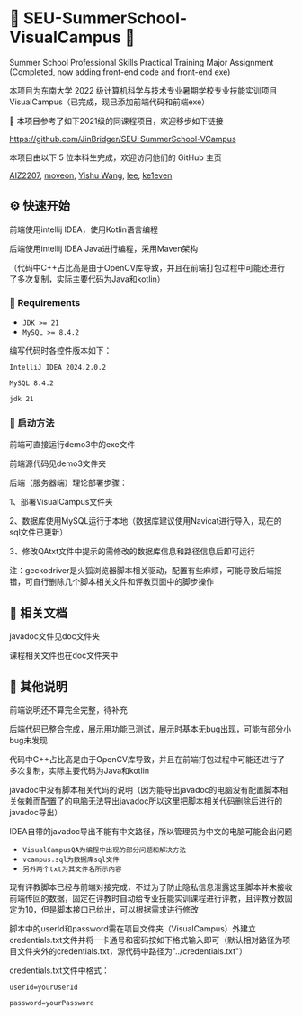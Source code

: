 # 🏫 SEU-SummerSchool-VisualCampus 🏫
Summer School Professional Skills Practical Training Major Assignment (Completed, now adding front-end code and front-end exe)

本项目为东南大学 2022 级计算机科学与技术专业暑期学校专业技能实训项目VisualCampus（已完成，现已添加前端代码和前端exe）

🔮 本项目参考了如下2021级的同课程项目，欢迎移步如下链接

https://github.com/JinBridger/SEU-SummerSchool-VCampus

本项目由以下 5 位本科生完成，欢迎访问他们的 GitHub 主页

[AIZ2207](https://github.com/AIZ2201),
[moveon](https://github.com/hxk77882),
[Yishu Wang](https://github.com/seuwestbrrook),
[lee](https://github.com/leee040606),
[ke1even](https://github.com/ke1even)

## ⚙️ 快速开始

前端使用intellij IDEA，使用Kotlin语言编程

后端使用intellij IDEA Java进行编程，采用Maven架构

（代码中C++占比高是由于OpenCV库导致，并且在前端打包过程中可能还进行了多次复制，实际主要代码为Java和kotlin）

### 🔑 Requirements

- `JDK >= 21`
- `MySQL >= 8.4.2`

编写代码时各控件版本如下：

	IntelliJ IDEA 2024.2.0.2
 
	MySQL 8.4.2
 
	jdk 21

### 🔌 启动方法

前端可直接运行demo3中的exe文件

前端源代码见demo3文件夹

后端（服务器端）理论部署步骤：

1、部署VisualCampus文件夹

2、数据库使用MySQL运行于本地（数据库建议使用Navicat进行导入，现在的sql文件已更新）

3、修改QAtxt文件中提示的需修改的数据库信息和路径信息后即可运行

注：geckodriver是火狐浏览器脚本相关驱动，配置有些麻烦，可能导致后端报错，可自行删除几个脚本相关文件和评教页面中的脚步操作

## 📑 相关文档

javadoc文件见doc文件夹

课程相关文件也在doc文件夹中

## 📌 其他说明

前端说明还不算完全完整，待补充

后端代码已整合完成，展示用功能已测试，展示时基本无bug出现，可能有部分小bug未发现

代码中C++占比高是由于OpenCV库导致，并且在前端打包过程中可能还进行了多次复制，实际主要代码为Java和kotlin

javadoc中没有脚本相关代码的说明（因为能导出javadoc的电脑没有配置脚本相关依赖而配置了的电脑无法导出javadoc所以这里把脚本相关代码删除后进行的javadoc导出）

IDEA自带的javadoc导出不能有中文路径，所以管理员为中文的电脑可能会出问题

- `VisualCampusQA为编程中出现的部分问题和解决方法`
- `vcampus.sql为数据库sql文件`
- `另外两个txt为其文件名所示内容`

现有评教脚本已经与前端对接完成，不过为了防止隐私信息泄露这里脚本并未接收前端传回的数据，固定在评教时自动给专业技能实训课程进行评教，且评教分数固定为10，但是脚本接口已给出，可以根据需求进行修改

脚本中的userId和password需在项目文件夹（VisualCampus）外建立credentials.txt文件并将一卡通号和密码按如下格式输入即可（默认相对路径为项目文件夹外的credentials.txt，源代码中路径为"../credentials.txt"）

credentials.txt文件中格式：

	userId=yourUserId

	password=yourPassword
